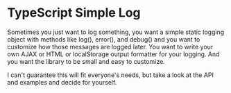 TypeScript Simple Log
==============

Sometimes you just want to log something, you want a simple static logging object with methods like log(), error(), and debug() and you want to customize how those messages are logged later. 
You want to write your own AJAX or HTML or localStorage output formatter for your logging. 
And you want the library to be small and easy to customize.

I can't guarantee this will fit everyone's needs, but take a look at the API and examples and decide for yourself.